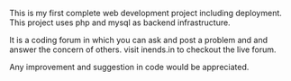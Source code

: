 This is my first complete web development project including deployment.
This project uses php and mysql as backend infrastructure.

It is a coding forum in which you can ask and post a problem and and answer the concern of others.
visit inends.in to checkout the live forum.

Any improvement and suggestion in code would be appreciated.

